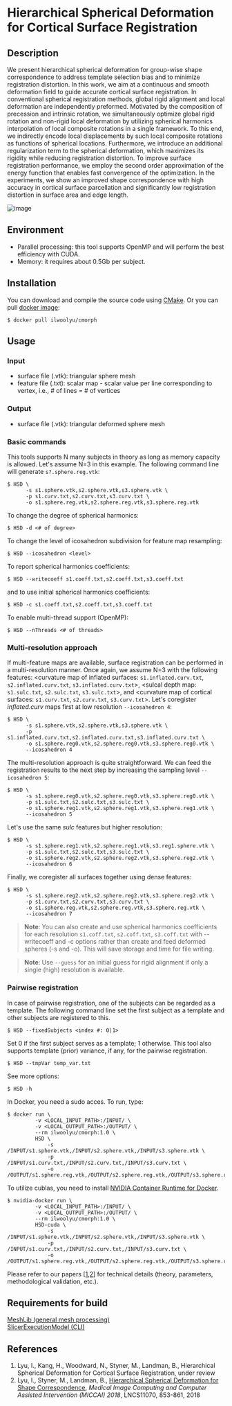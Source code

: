 # Hierarchical Spherical Deformation for Cortical Surface Registration

## Description
We present hierarchical spherical deformation for group-wise shape correspondence to address template selection bias and to minimize registration distortion. In this work, we aim at a continuous and smooth deformation field to guide accurate cortical surface registration. In conventional spherical registration methods, global rigid alignment and local deformation are independently preformed. Motivated by the composition of precession and intrinsic rotation, we simultaneously optimize global rigid rotation and non-rigid local deformation by utilizing spherical harmonics interpolation of local composite rotations in a single framework. To this end, we indirectly encode local displacements by such local composite rotations as functions of spherical locations. Furthermore, we introduce an additional regularization term to the spherical deformation, which maximizes its rigidity while reducing registration distortion. To improve surface registration performance, we employ the second order approximation of the energy function that enables fast convergence of the optimization. In the experiments, we show an improved shape correspondence with high accuracy in cortical surface parcellation and significantly low registration distortion in surface area and edge length.

![image](https://user-images.githubusercontent.com/9325798/48306768-a3784c00-e504-11e8-930c-94fccf3ce7e6.png)

## Environment
* Parallel processing: this tool supports OpenMP and will perform the best efficiency with CUDA.
* Memory: it requires about 0.5Gb per subject.
## Installation
You can download and compile the source code using <a href="https://cmake.org/">CMake</a>. Or you can pull <a href="https://hub.docker.com/r/ilwoolyu/cmorph/">docker image</a>:
```
$ docker pull ilwoolyu/cmorph
```
## Usage
### Input
* surface file (.vtk): triangular sphere mesh
* feature file (.txt): scalar map - scalar value per line corresponding to vertex, i.e., # of lines = # of vertices

### Output
* surface file (.vtk): triangular deformed sphere mesh

### Basic commands
This tools supports N many subjects in theory as long as memory capacity is allowed. Let's assume N=3 in this example.
The following command line will generate `s?.sphere.reg.vtk`:
```
$ HSD \
      -s s1.sphere.vtk,s2.sphere.vtk,s3.sphere.vtk \
      -p s1.curv.txt,s2.curv.txt,s3.curv.txt \
      -o s1.sphere.reg.vtk,s2.sphere.reg.vtk,s3.sphere.reg.vtk
```
To change the degree of spherical harmonics:
```
$ HSD -d <# of degree>
```
To change the level of icosahedron subdivision for feature map resampling:
```
$ HSD --icosahedron <level>
```
To report spherical harmonics coefficients:
```
$ HSD --writecoeff s1.coeff.txt,s2.coeff.txt,s3.coeff.txt
```
and to use initial spherical harmonics coefficients:
```
$ HSD -c s1.coeff.txt,s2.coeff.txt,s3.coeff.txt
```
To enable multi-thread support (OpenMP):
```
$ HSD --nThreads <# of threads>
```
### Multi-resolution approach
If multi-feature maps are available, surface registration can be performed in a multi-resolution manner. Once again, we assume N=3 with the following features: <curvature map of inflated surfaces: `s1.inflated.curv.txt`, `s2.inflated.curv.txt`, `s3.inflated.curv.txt`>, <sulcal depth map: `s1.sulc.txt`, `s2.sulc.txt`, `s3.sulc.txt`>, and <curvature map of cortical surfaces: `s1.curv.txt`, `s2.curv.txt`, `s3.curv.txt`>. Let's coregister *inflated.curv* maps first at low resolution `--icosahedron 4`:
```
$ HSD \
      -s s1.sphere.vtk,s2.sphere.vtk,s3.sphere.vtk \
      -p s1.inflated.curv.txt,s2.inflated.curv.txt,s3.inflated.curv.txt \
      -o s1.sphere.reg0.vtk,s2.sphere.reg0.vtk,s3.sphere.reg0.vtk \
      --icosahedron 4
```
The multi-resolution approach is quite straightforward. We can feed the registration results to the next step by increasing the sampling level `--icosahedron 5`:
```
$ HSD \
      -s s1.sphere.reg0.vtk,s2.sphere.reg0.vtk,s3.sphere.reg0.vtk \
      -p s1.sulc.txt,s2.sulc.txt,s3.sulc.txt \
      -o s1.sphere.reg1.vtk,s2.sphere.reg1.vtk,s3.sphere.reg1.vtk \
      --icosahedron 5
```
Let's use the same *sulc* features but higher resolution:
```
$ HSD \
      -s s1.sphere.reg1.vtk,s2.sphere.reg1.vtk,s3.reg1.sphere.vtk \
      -p s1.sulc.txt,s2.sulc.txt,s3.sulc.txt \
      -o s1.sphere.reg2.vtk,s2.sphere.reg2.vtk,s3.sphere.reg2.vtk \
      --icosahedron 6
```
Finally, we coregister all surfaces together using dense features:
```
$ HSD \
      -s s1.sphere.reg2.vtk,s2.sphere.reg2.vtk,s3.sphere.reg2.vtk \
      -p s1.curv.txt,s2.curv.txt,s3.curv.txt \
      -o s1.sphere.reg.vtk,s2.sphere.reg.vtk,s3.sphere.reg.vtk \
      --icosahedron 7
```
>**Note**: You can also create and use spherical harmonics coefficients for each resolution `s1.coff.txt`, `s2.coff.txt`, `s3.coff.txt` with --writecoeff and -c options rather than create and feed deformed spheres (-s and -o). This will save storage and time for file writing.

>**Note**: Use `--guess` for an initial guess for rigid alignment if only a single (high) resolution is available.

### Pairwise registration
In case of pairwise registration, one of the subjects can be regarded as a template. 
The following command line set the first subject as a template and other subjects are registered to this.
```
$ HSD --fixedSubjects <index #: 0|1>
```
Set 0 if the first subject serves as a template; 1 otherwise.
This tool also supports template (prior) variance, if any, for the pairwise registration.
```
$ HSD --tmpVar temp_var.txt
```
See more options:
```
$ HSD -h
```
In Docker, you need a sudo acces. To run, type:
```
$ docker run \
         -v <LOCAL_INPUT_PATH>:/INPUT/ \
         -v <LOCAL_OUTPUT_PATH>:/OUTPUT/ \
         --rm ilwoolyu/cmorph:1.0 \
         HSD \
             -s /INPUT/s1.sphere.vtk,/INPUT/s2.sphere.vtk,/INPUT/s3.sphere.vtk \
             -p /INPUT/s1.curv.txt,/INPUT/s2.curv.txt,/INPUT/s3.curv.txt \
             -o /OUTPUT/s1.sphere.reg.vtk,/OUTPUT/s2.sphere.reg.vtk,/OUTPUT/s3.sphere.reg.vtk
```
To utilize cublas, you need to install <a href="https://github.com/NVIDIA/nvidia-docker">NVIDIA Container Runtime for Docker</a>.
```
$ nvidia-docker run \
         -v <LOCAL_INPUT_PATH>:/INPUT/ \
         -v <LOCAL_OUTPUT_PATH>:/OUTPUT/ \
         --rm ilwoolyu/cmorph:1.0 \
         HSD-cuda \
             -s /INPUT/s1.sphere.vtk,/INPUT/s2.sphere.vtk,/INPUT/s3.sphere.vtk \
             -p /INPUT/s1.curv.txt,/INPUT/s2.curv.txt,/INPUT/s3.curv.txt \
             -o /OUTPUT/s1.sphere.reg.vtk,/OUTPUT/s2.sphere.reg.vtk,/OUTPUT/s3.sphere.reg.vtk
```
Please refer to our papers [[1](#ref1),[2](#ref2)] for technical details (theory, parameters, methodological validation, etc.).

## Requirements for build
<a href="https://github.com/ilwoolyu/MeshLib">MeshLib (general mesh processing)</a><br />
<a href="https://github.com/Slicer/SlicerExecutionModel">SlicerExecutionModel (CLI)</a>

## References
<ol>
<li><a id="ref1"></a>Lyu, I., Kang, H., Woodward, N., Styner, M., Landman, B., Hierarchical Spherical Deformation for Cortical Surface Registration, under review</li>
<li><a id="ref2"></a>Lyu, I., Styner, M., Landman, B., <a href="https://doi.org/10.1007/978-3-030-00928-1_96">Hierarchical Spherical Deformation for Shape Correspondence</a>, <i>Medical Image Computing and Computer Assisted Intervention (MICCAI) 2018</i>, LNCS11070, 853-861, 2018</li>

